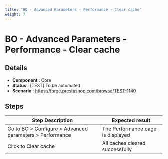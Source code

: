 ```yaml
---
title: "BO - Advanced Parameters - Performance - Clear cache"
weight: 7
---
```


# BO - Advanced Parameters - Performance - Clear cache
## Details
* **Component** : Core
* **Status** : [TEST] To be automated
* **Scenario** : https://forge.prestashop.com/browse/TEST-1140

## Steps
| Step Description | Expected result |
| ----- | ----- |
| Go to BO > Configure > Advanced parameters > Performance | The Performance page is displayed |
| Click to Clear cache | All caches cleared successfully |
